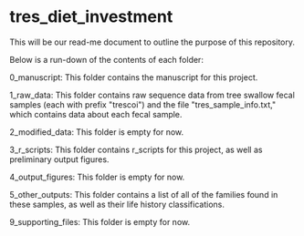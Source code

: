 # tres_diet_investment

This will be our read-me document to outline the purpose of this repository.

Below is a run-down of the contents of each folder:

0_manuscript: This folder contains the manuscript for this project.

1_raw_data: This folder contains raw sequence data from tree swallow fecal samples (each with prefix "trescoi") and the file "tres_sample_info.txt," which contains data about each fecal sample.

2_modified_data: This folder is empty for now.

3_r_scripts: This folder contains r_scripts for this project, as well as preliminary output figures.

4_output_figures: This folder is empty for now.

5_other_outputs: This folder contains a list of all of the families found in these samples, as well as their life history classifications.

9_supporting_files: This folder is empty for now.
